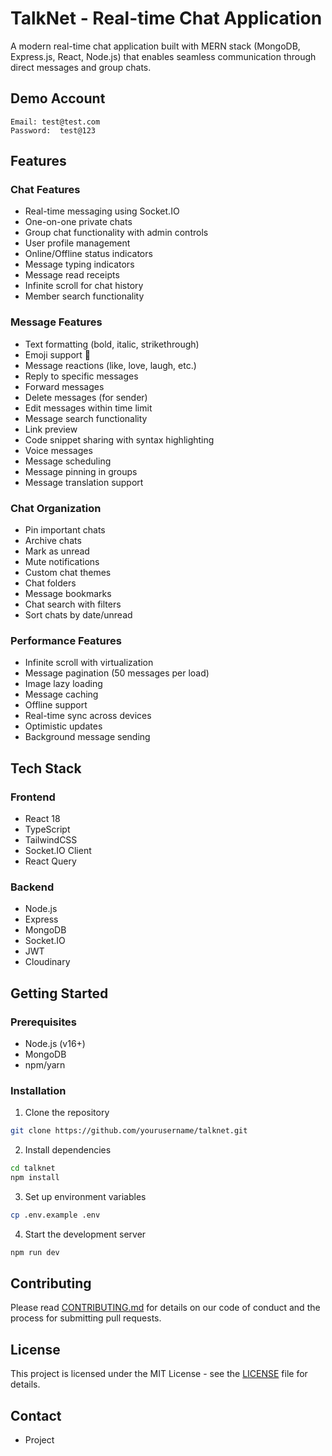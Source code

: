 # TalkNet - Real-time Chat Application

A modern real-time chat application built with MERN stack (MongoDB, Express.js, React, Node.js) that enables seamless communication through direct messages and group chats.

## Demo Account
```
Email: test@test.com
Password:  test@123
```

## Features

### Chat Features
- Real-time messaging using Socket.IO
- One-on-one private chats
- Group chat functionality with admin controls
- User profile management 
- Online/Offline status indicators
- Message typing indicators
- Message read receipts
- Infinite scroll for chat history
- Member search functionality

### Message Features
- Text formatting (bold, italic, strikethrough)
- Emoji support 🎉
- Message reactions (like, love, laugh, etc.)
- Reply to specific messages
- Forward messages
- Delete messages (for sender)
- Edit messages within time limit
- Message search functionality
- Link preview
- Code snippet sharing with syntax highlighting
- Voice messages
- Message scheduling
- Message pinning in groups
- Message translation support

### Chat Organization
- Pin important chats
- Archive chats
- Mark as unread
- Mute notifications
- Custom chat themes
- Chat folders
- Message bookmarks
- Chat search with filters
- Sort chats by date/unread

### Performance Features
- Infinite scroll with virtualization
- Message pagination (50 messages per load)
- Image lazy loading
- Message caching
- Offline support
- Real-time sync across devices
- Optimistic updates
- Background message sending

## Tech Stack

### Frontend
- React 18
- TypeScript
- TailwindCSS
- Socket.IO Client
- React Query

### Backend
- Node.js
- Express
- MongoDB
- Socket.IO
- JWT
- Cloudinary

## Getting Started

### Prerequisites
- Node.js (v16+)
- MongoDB
- npm/yarn

### Installation
1. Clone the repository
```bash
git clone https://github.com/yourusername/talknet.git
```

2. Install dependencies
```bash
cd talknet
npm install
```

3. Set up environment variables
```bash
cp .env.example .env
```

4. Start the development server
```bash
npm run dev
```

## Contributing
Please read [CONTRIBUTING.md](CONTRIBUTING.md) for details on our code of conduct and the process for submitting pull requests.

## License
This project is licensed under the MIT License - see the [LICENSE](LICENSE) file for details.

## Contact
- Project
